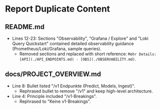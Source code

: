 # Report Duplicate Content

## README.md
- Lines 12-23: Sections "Observability", "Grafana / Explore" and "Loki Query Quickstart" contained detailed observability guidance (Prometheus/Loki/Grafana, sample queries).
  - Removed sections and replaced with short reference: `Mehr Details: [API](./API_ENDPOINTS.md) · [OBS](./OBSERVABILITY.md)`.

## docs/PROJECT_OVERVIEW.md
- Line 8: Bullet listed "/v1 Endpunkte (Predict, Models, Ingest)".
  - Rephrased bullet to remove "/v1" and keep high-level architecture.
- Line 4: Principle included "/v1-Breakings".
  - Rephrased to "Keine v1-Breakings".
